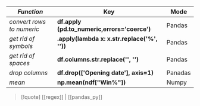 | *Function*                | Key                                          | Mode    |
| ------------------------- | -------------------------------------------- | ------- |
| *convert rows to numeric* | **df.apply (pd.to_numeric,errors='coerce')** | Pandas  |
| *get rid of symbols*      | **.apply(lambda x: x.str.replace('%', ''))** | Pandas  |
| *get rid of spaces*       | **df.columns.str.replace('', '')**           | Pandas  |
| *drop columns*            | **df.drop(['Opening date'], axis=1)**        | Panadas |
| *mean*                    | **np.mean(ndf["Win%"])**                     | Numpy

>[!quote] [[regex]] | [[pandas_py]]